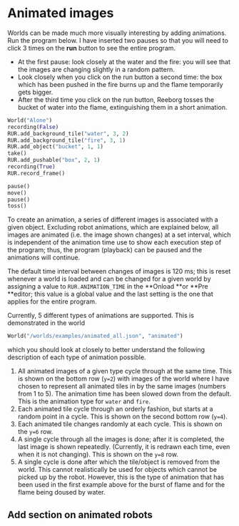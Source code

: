 # Animated images

Worlds can be made much more visually interesting by adding animations. Run the program below. I have inserted two pauses so that you will need to click 3 times on the **run** button to see the entire program.

* At the first pause: look closely at the water and the fire: you will see that the images are changing slightly in a random pattern.
* Look closely when you click on the run button a second time: the box which has been pushed in the fire burns up and the flame temporarily gets bigger.
* After the third time you click on the run button, Reeborg tosses the bucket of water into the flame, extinguishing them in a short animation.

```py
World("Alone")
recording(False)
RUR.add_background_tile("water", 3, 2)
RUR.add_background_tile("fire", 3, 1)
RUR.add_object("bucket", 1, 1)
take()
RUR.add_pushable("box", 2, 1)
recording(True)
RUR.record_frame()

pause()
move()
pause()
toss()

```



To create an animation, a series of different images is associated with a given object. Excluding robot animations, which are explained below, all images are animated \(i.e. the image shown changes\) at a set interval, which is independent of the animation time use to show each execution step of the program; thus, the program \(playback\) can be paused and the animations will continue.

  
The default time interval between changes of images is 120 ms; this is reset whenever a world is loaded and can be changed for a given world by assigning a value to `RUR.ANIMATION_TIME` in the **Onload **or **Pre **editor; this value is a global value and the last setting is the one that applies for the entire program.

Currently, 5 different types of animations are supported. This is demonstrated in the world

```py
World("/worlds/examples/animated_all.json", "animated")
```

which you should look at closely to better understand the following description of each type of animation possible.

1. All animated images of a given type cycle through at the same time. This is shown on the bottom row \(`y=2`\) with images of the world where I have chosen to represent all animated tiles in by the same images \(numbers from 1 to 5\). The animation time has been slowed down from the default.  This is the animation type for `water` and `fire`.
2. Each animated tile cycle through an orderly fashion, but starts at a random point in a cycle. This is shown on the second bottom row \(`y=4`\).
3. Each animated tile changes randomly at each cycle. This is shown on the `y=6` row.
4. A single cycle through all the images is done; after it is completed, the last image is shown repeatedly. \(Currently, it is redrawn each time, even when it is not changing\). This is shown on the `y=8` row.
5. A single cycle is done after which the tile/object is removed from the world. This cannot realistically be used for objects which cannot be picked up by the robot.  However, this is the type of animation that has been used in the first example above for the burst of flame and for the flame being doused by water.  

## Add section on animated robots



